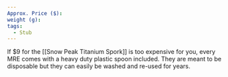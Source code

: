 ```yaml
---
Approx. Price ($): 
weight (g): 
tags:
  - Stub
---
```

If $9 for the [[Snow Peak Titanium Spork]] is too expensive for you, every MRE comes with a heavy duty plastic spoon included. They are meant to be disposable but they can easily be washed and re-used for years.